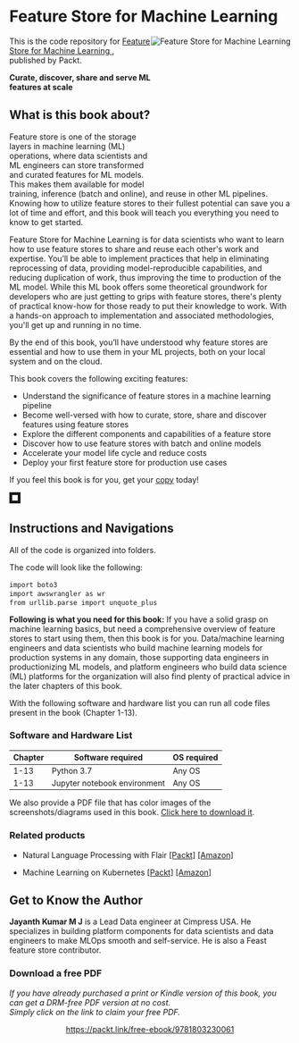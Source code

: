 


# Feature Store for Machine Learning	

<a href="https://www.packtpub.com/product/feature-store-for-machine-learning/9781803230061"><img src="https://static.packt-cdn.com/products/9781803230061/cover/smaller" alt="Feature Store for Machine Learning" height="256px" align="right"></a>

This is the code repository for [Feature Store for Machine Learning	](https://www.packtpub.com/product/feature-store-for-machine-learning/9781803230061), published by Packt.

**Curate, discover, share and serve ML features at scale**

## What is this book about?

Feature store is one of the storage layers in machine learning (ML) operations, where data scientists and ML engineers can store transformed and curated features for ML models. This makes them available for model training, inference (batch and online), and reuse in other ML pipelines. Knowing how to utilize feature stores to their fullest potential can save you a lot of time and effort, and this book will teach you everything you need to know to get started.

Feature Store for Machine Learning is for data scientists who want to learn how to use feature stores to share and reuse each other's work and expertise. You’ll be able to implement practices that help in eliminating reprocessing of data, providing model-reproducible capabilities, and reducing duplication of work, thus improving the time to production of the ML model. While this ML book offers some theoretical groundwork for developers who are just getting to grips with feature stores, there's plenty of practical know-how for those ready to put their knowledge to work. With a hands-on approach to implementation and associated methodologies, you'll get up and running in no time.

By the end of this book, you’ll have understood why feature stores are essential and how to use them in your ML projects, both on your local system and on the cloud.

This book covers the following exciting features: 
* Understand the significance of feature stores in a machine learning pipeline
* Become well-versed with how to curate, store, share and discover features using feature stores
* Explore the different components and capabilities of a feature store
* Discover how to use feature stores with batch and online models
* Accelerate your model life cycle and reduce costs
* Deploy your first feature store for production use cases

If you feel this book is for you, get your [copy](https://www.amazon.in/Feature-Store-Machine-Learning-discover-ebook/dp/B09ZYGM3SN/ref=sr_1_1?crid=2ZS8MK4P1K9YS&keywords=Feature+Store+for+Machine+Learning&qid=1654772405&sprefix=feature+store+for+machine+learning%2Caps%2C245&sr=8-1) today!

<a href="https://www.packtpub.com/product/data-engineering-with-aws/9781800560413"><img src="https://raw.githubusercontent.com/PacktPublishing/GitHub/master/GitHub.png" alt="https://www.packtpub.com/" border="5" /></a>

## Instructions and Navigations
All of the code is organized into folders.

The code will look like the following:
```
import boto3
import awswrangler as wr
from urllib.parse import unquote_plus
```

**Following is what you need for this book:**
If you have a solid grasp on machine learning basics, but need a comprehensive overview of feature stores to start using them, then this book is for you. Data/machine learning engineers and data scientists who build machine learning models for production systems in any domain, those supporting data engineers in productionizing ML models, and platform engineers who build data science (ML) platforms for the organization will also find plenty of practical advice in the later chapters of this book.

With the following software and hardware list you can run all code files present in the book (Chapter 1-13).

### Software and Hardware List

| Chapter  | Software required                                                                    | OS required                        |
| -------- | -------------------------------------------------------------------------------------| -----------------------------------|
|  	1-13	   |   Python 3.7                                  			  | Any OS | 		
|  	1-13	   |   	Jupyter notebook environment                          			  | Any OS | 				

We also provide a PDF file that has color images of the screenshots/diagrams used in this book. [Click here to download it](https://static.packt-cdn.com/downloads/9781803230061_ColorImages.pdf).


### Related products <Other books you may enjoy>
* Natural Language Processing with Flair  [[Packt]](https://www.packtpub.com/product/natural-language-processing-with-flair/9781801072311) [[Amazon]](https://www.amazon.in/Natural-Language-Processing-Flair-understanding/dp/1801072310/ref=sr_1_1?crid=R8DVZXWDMJMT&keywords=Natural+Language+Processing+with+Flair&qid=1654771519&sprefix=natural+language+processing+with+flair%2Caps%2C547&sr=8-1)
  
* Machine Learning on Kubernetes  [[Packt]](https://www.packtpub.com/product/machine-learning-on-kubernetes/9781803241807) [[Amazon]](https://www.amazon.in/Machine-Learning-Kubernetes-practical-handbook-ebook/dp/B09WF2B1BX/ref=sr_1_4?crid=2I4KM3U6TBMMU&keywords=Machine+Learning+on+Kubernetes&qid=1654771615&sprefix=machine+learning+on+kubernetes%2Caps%2C461&sr=8-4)
    
## Get to Know the Author
**Jayanth Kumar M J** is a Lead Data engineer at Cimpress USA. He specializes in building platform components for data scientists and data engineers to make MLOps smooth and self-service. He is also a Feast feature store contributor.	
### Download a free PDF

 <i>If you have already purchased a print or Kindle version of this book, you can get a DRM-free PDF version at no cost.<br>Simply click on the link to claim your free PDF.</i>
<p align="center"> <a href="https://packt.link/free-ebook/9781803230061">https://packt.link/free-ebook/9781803230061 </a> </p>